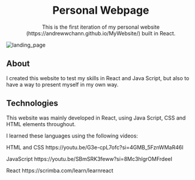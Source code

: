 ##  <h1 align="center">Personal Webpage</h1>

<p align="center">This is the first iteration of my personal website (https://andrewwchann.github.io/MyWebsite/) built in React.</p>

![landing_page](https://github.com/andrewwchann/MyWebsite/assets/113129313/bd3e0014-0abb-41ab-a86c-1c20852bad4a)

## About
I created this website to test my skills in React and Java Script, but also to have a way to present myself in my own way.

## Technologies
This website was mainly developed in React, using Java Script, CSS and HTML elements throughout.

I learned these languages using the following videos:

<p>  HTML and CSS https://youtu.be/G3e-cpL7ofc?si=4GMB_5FznWMaR46I</p>
<p>  JavaScript https://youtu.be/SBmSRK3feww?si=8Mc3hlgrOMFrdeeI</p>
<p>  React https://scrimba.com/learn/learnreact</p>
